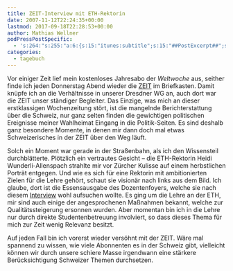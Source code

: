 ```yaml
---
title: ZEIT-Interview mit ETH-Rektorin
date: 2007-11-12T22:24:35+00:00
lastmod: 2017-09-18T22:28:53+00:00
author: Mathias Wellner
podPressPostSpecific:
  - 's:264:"s:255:"a:6:{s:15:"itunes:subtitle";s:15:"##PostExcerpt##";s:14:"itunes:summary";s:15:"##PostExcerpt##";s:15:"itunes:keywords";s:17:"##WordPressCats##";s:13:"itunes:author";s:10:"##Global##";s:15:"itunes:explicit";s:7:"Default";s:12:"itunes:block";s:7:"Default";}";";'
categories:
  - tagebuch
---
```

Vor einiger Zeit lief mein kostenloses Jahresabo der _Weltwoche_ aus, seither finde ich jeden Donnerstag Abend wieder die [ZEIT](http://www.zeit.de/index) im Briefkasten. Damit knüpfe ich an die Verhältnisse in unserer Dresdner WG an, auch dort war die ZEIT unser ständiger Begleiter. Das Einzige, was mich an dieser erstklassigen Wochenzeitung stört, ist die mangelnde Berichterstattung über die Schweiz, nur ganz selten finden die gewichtigen politischen Ereignisse meiner Wahlheimat Eingang in die Politik-Seiten. Es sind deshalb ganz besondere Momente, in denen mir dann doch mal etwas Schweizerisches in der ZEIT über den Weg läuft.

Solch ein Moment war gerade in der Straßenbahn, als ich den Wissensteil durchblätterte. Plötzlich ein vertrautes Gesicht &#8211; die ETH-Rektorin Heidi Wunderli-Allenspach strahlte mir vor Zürcher Kulisse auf einem herbstlichen Porträt entgegen. Und wie es sich für eine Rektorin mit ambitionierten Zielen für die Lehre gehört, schaut sie visionär nach links aus dem Bild. Ich glaube, dort ist die Essensausgabe des Dozentenfoyers, welche sie nach diesem [Interview](http://www.zeit.de/2007/46/Wunderli-Allenspach) wohl aufsuchen wollte. Es ging um die Lehre an der ETH, mir sind auch einige der angesprochenen Maßnahmen bekannt, welche zur Qualitätssteigerung ersonnen wurden. Aber momentan bin ich in die Lehre nur durch direkte Studentenbetreuung involviert, so dass dieses Thema für mich zur Zeit wenig Relevanz besitzt.

Auf jeden Fall bin ich vorerst wieder versöhnt mit der ZEIT. Wäre mal spannend zu wissen, wie viele Abonnenten es in der Schweiz gibt, vielleicht können wir durch unsere schiere Masse irgendwann eine stärkere Berücksichtigung Schweizer Themen durchsetzen.